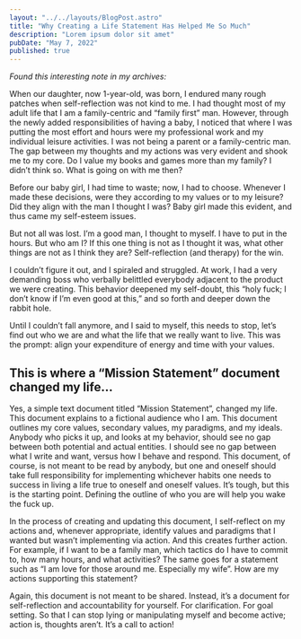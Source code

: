 ```yaml
---
layout: "../../layouts/BlogPost.astro"
title: "Why Creating a Life Statement Has Helped Me So Much"
description: "Lorem ipsum dolor sit amet"
pubDate: "May 7, 2022"
published: true
---
```


_Found this interesting note in my archives:_

When our daughter, now 1-year-old, was born, I endured many rough patches when self-reflection was not kind to me. I had thought most of my adult life that I am a family-centric and “family first” man. However, through the newly added responsibilities of having a baby, I noticed that where I was putting the most effort and hours were my professional work and my individual leisure activities. I was not being a parent or a family-centric man. The gap between my thoughts and my actions was very evident and shook me to my core. Do I value my books and games more than my family? I didn’t think so. What is going on with me then?

Before our baby girl, I had time to waste; now, I had to choose. Whenever I made these decisions, were they according to my values or to my leisure? Did they align with the man I thought I was? Baby girl made this evident, and thus came my self-esteem issues.

But not all was lost. I’m a good man, I thought to myself. I have to put in the hours. But who am I? If this one thing is not as I thought it was, what other things are not as I think they are? Self-reflection (and therapy) for the win.

I couldn’t figure it out, and I spiraled and struggled. At work, I had a very demanding boss who verbally belittled everybody adjacent to the product we were creating. This behavior deepened my self-doubt, this “holy fuck; I don’t know if I’m even good at this,” and so forth and deeper down the rabbit hole.

Until I couldn’t fall anymore, and I said to myself, this needs to stop, let’s find out who we are and what the life that we really want to live. This was the prompt: align your expenditure of energy and time with your values.

## This is where a “Mission Statement” document changed my life…

Yes, a simple text document titled “Mission Statement”, changed my life. This document explains to a fictional audience who I am. This document outlines my core values, secondary values, my paradigms, and my ideals. Anybody who picks it up, and looks at my behavior, should see no gap between both potential and actual entities. I should see no gap between what I write and want, versus how I behave and respond.
This document, of course, is not meant to be read by anybody, but one and oneself should take full responsibility for implementing whichever habits one needs to success in living a life true to oneself and oneself values. It’s tough, but this is the starting point. Defining the outline of who you are will help you wake the fuck up.

In the process of creating and updating this document, I self-reflect on my actions and, whenever appropriate, identify values and paradigms that I wanted but wasn’t implementing via action. And this creates further action. For example, if I want to be a family man, which tactics do I have to commit to, how many hours, and what activities? The same goes for a statement such as “I am love for those around me. Especially my wife”. How are my actions supporting this statement?

Again, this document is not meant to be shared. Instead, it’s a document for self-reflection and accountability for yourself. For clarification. For goal setting. So that I can stop lying or manipulating myself and become active; action is, thoughts aren’t. It’s a call to action!
